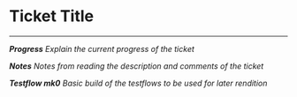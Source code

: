# Ticket Title
---
***Progress***
_Explain the current progress of the ticket_


***Notes***
_Notes from reading the description and comments of the ticket_


***Testflow mk0***
_Basic build of the testflows to be used for later rendition_



